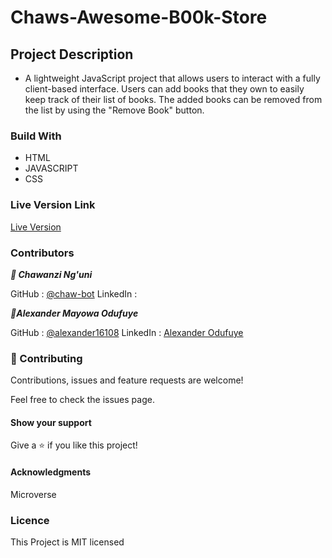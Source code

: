 # Chaws-Awesome-B00k-Store

## Project Description
- A lightweight JavaScript project that allows users to interact with a fully client-based interface. Users can add books that they own to easily keep track of their list of books. The added books can be removed from the list by using the "Remove Book" button.



<!-- Screenshot of the page
![]()
Screenshot Profile Page
![]() -->

### Build With
 - HTML
 - JAVASCRIPT
 - CSS


### Live Version Link

 [Live Version](https://alexander16108.github.io/Chaws-Awesome-B00k-Store/)

### Contributors

***👤 Chawanzi Ng'uni***

 GitHub : [@chaw-bot](https://github.com/chaw-bot)
 LinkedIn : []()

***👤Alexander Mayowa Odufuye***

 GitHub : [@alexander16108](https://github.com/alexander16108)
 LinkedIn : [Alexander Odufuye]()

### 🤝 Contributing
Contributions, issues and feature requests are welcome!

Feel free to check the issues page.

#### Show your support
Give a ⭐️ if you like this project!

#### Acknowledgments
Microverse


### Licence 

This Project is MIT licensed
